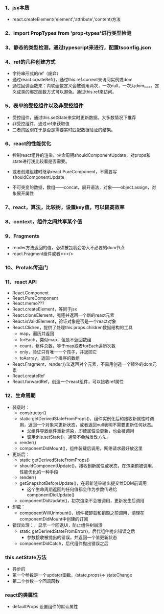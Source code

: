 ### 1、jsx本质
* react.createElement('element','attribute','content)方法

### 2、import PropTypes from 'prop-types'进行类型检测

### 3、静态的类型检测，通过typescript来进行，配置tsconfig.json

### 4、ref的几种创建方式
* 字符串形式的ref（废弃）
* 通过react.createRef()，通过this.ref.current来访问实例或dom
* 通过回调函数来：内联函数定义会被调用两次，一次null，一次为dom。。。。定义成类的绑定函数方式可以避免。通过this.ref来访问。

### 5、表单的受控组件以及非受控组件
* 受控组件，通过this.setState来实时更新数据。大多数情况下推荐
* 非受控组件，通过ref来获取值
* 二者的区别在于是否是需要实时匹配数据验证的结果。

### 6、react的性能优化
* 控制react组件的渲染，生命周期shouldComponentUpdate，对props和state进行浅比较看是否需要。
* 或者创建组建时继承react.PureComponent，不需要写shouldComponentUpdate

* 不可突变的数据，数组——concat，展开语法，对象——object.assign，对象展开属性

### 7、react，算法，比较树，设置key值，可以提高效率

### 8、context，组件之间共享某个值

### 9、Fragments
* render方法返回的值，必须被包裹会带入不必要的dom节点
* react.Fragment组件或者<></>

### 10、Protals传送门

### 11、react API
  * React.Component
  * React.PureComponent
  * React.memo???
  * React.createElement，等同于jsx
  * React.cloneElement，克隆并返回一个新的react元素
  * React.isValidElement，验证对象是否是一个react对象
  * React.Clidren，提供了处理this.props.children数据结构的工具
    * map，遍历并返回
    * forEach，类似map，但是不返回数组
    * count，组件总数，等于map或者forEach遍历次数
    * only，验证只有唯一一个孩子，并返回它
    * toAarray，返回一个排序的数组
  * React.Fragment，render方法返回对个元素，不需用创造一个额外的dom元素
  * React.createRef
  * React.forwardRef，创造一个react组件，可以接收ref属性

### 12、生命周期
  * 装载时：
    * constructor()
    * static getDerivedStateFromProps()，组件实例化后和接收新属性时调用，返回一个对象来更新状态，或者返回null表明不需要更新任何状态。
      * 父组件导致组件重新渲染，即使属性没更新，也会被调用
      * 调用this.setState()，通常不会触发改方法。
    * render()
    * componentDidMount()，组件装载后调用，网络请求最好放这里
  * 更新后：
    * static getDerivedStateFromProps()
    * shouldComponentUpdate()，接收到新属性或状态，在渲染前被调用，性能优化的一种手段
    * render()
    * getSnapshotBeforeUpdate()，在最新渲染输出提交给DOM前调用
      * 这个生命周期返回的任何值都会作为参数传递给componentDidUpdate()
    * componentDidUpdate()，初次渲染不会被调用，更新发生后调用
  * 卸载：
    * componentWillUnmount()，组件被卸载和销毁之前调用，清理在componentDidMount中创建的订阅
  * 错误处理：，显示一个回退UI，防止组件树崩溃
    * static getDerivedStateFromError()，后代组件抛出错误之后
      * 参数接收被抛出的错误，并返回一个值更新状态
    * componentDidCatch，后代组件抛出错误之后

### this.setState方法
  * 异步的
  * 第一个参数是一个updater函数，(state,props)=> stateChange
  * 第二个参数一个回调函数

### react的类属性
  * defaultProps 设置组件的默认属性